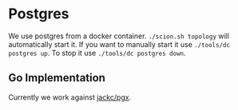 # Postgres

We use postgres from a docker container.
`./scion.sh topology` will automatically start it.
If you want to manually start it use `./tools/dc postgres up`.
To stop it use `./tools/dc postgres down`.

## Go Implementation

Currently we work against [jackc/pgx](https://github.com/jackc/pgx).
